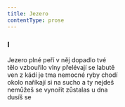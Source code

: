 ```yaml
---
title: Jezero
contentType: prose
---
```


### I

Jezero plné peří v něj dopadlo tvé  
tělo vzbouřilo vlny přelévají se labutě  
ven z kádí je tma nemocné ryby chodí  
okolo naříkají si na sucho a ty nejdeš  
nemůžeš se vynořit zůstalas u dna  
dusíš se
